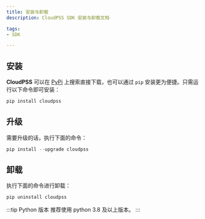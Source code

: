 ```yaml
---
title: 安装与卸载
description: CloudPSS SDK 安装与卸载文档

tags:
- SDK

---
```


## 安装

**CloudPSS** 可以在 [PyPi](https://pypi.org/) 上搜索直接下载，也可以通过 `pip` 安装更为便捷。只需运行以下命令即可安装：

```python
pip install cloudpss
```

## 升级
需要升级的话，执行下面的命令：

```python
pip install --upgrade cloudpss
```

## 卸载

执行下面的命令进行卸载：


```python
pip uninstall cloudpss
```

:::tip Python 版本
推荐使用 python 3.8 及以上版本。
:::